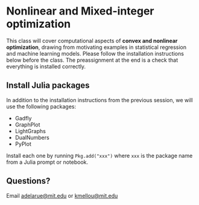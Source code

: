 # Nonlinear and Mixed-integer optimization

This class will cover computational aspects of **convex and nonlinear optimization**, drawing from motivating examples in statistical regression and machine learning models. Please follow the installation instructions below before the class. The preassignment at the end is a check that everything is installed correctly.

## Install Julia packages

In addition to the installation instructions from the previous session, we will use the following packages:
- Gadfly
- GraphPlot
- LightGraphs
- DualNumbers
- PyPlot

Install each one by running ``Pkg.add("xxx")`` where ``xxx`` is the package name
from a Julia prompt or notebook.

## Questions?
Email adelarue@mit.edu or kmellou@mit.edu

